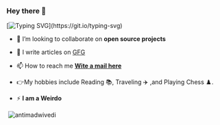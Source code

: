 ### Hey there :wave:

[![Typing SVG](https://readme-typing-svg.herokuapp.com?color=%2336BCF7&lines=Welcome+to+my+GitHub+!)](https://git.io/typing-svg)




- 👯 I’m looking to collaborate on **open source projects**

- 📝 I  write articles on [GFG](https://auth.geeksforgeeks.org/user/antimadwivedi28/articles)

- 📫 How to reach me **[Wite a mail here](antimadwivedi28@gmail.com)**

- :point_right:My hobbies include Reading :books:, Traveling :airplane: ,and Playing Chess :chess_pawn:.

- ⚡  **I am a Weirdo**




<p>&nbsp;<img align="center" src="https://github-readme-stats.vercel.app/api?username=antimadwivedi&show_icons=true&locale=en" alt="antimadwivedi" /></p>

 
